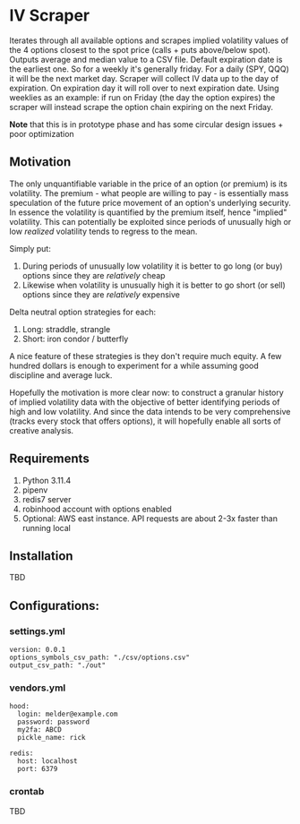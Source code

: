 # IV Scraper

Iterates through all available options and scrapes implied volatility values of the 4 options closest to the spot price (calls + puts above/below spot). Outputs average and median value to a CSV file. Default expiration date is the earliest one. So for a weekly it's generally friday. For a daily (SPY, QQQ) it will be the next market day. Scraper will collect IV data up to the day of expiration. On expiration day it will roll over to next expiration date. Using weeklies as an example: if run on Friday (the day the option expires) the scraper will instead scrape the option chain expiring on the next Friday.

**Note** that this is in prototype phase and has some circular design issues + poor optimization

## Motivation

The only unquantifiable variable in the price of an option (or premium) is its volatility. The premium - what people are willing to pay - is essentially mass speculation of the future price movement of an option's underlying security. In essence the volatility is quantified by the premium itself, hence "implied" volatility. This can potentially be exploited since periods of unusually high or low _realized_ volatility tends to regress to the mean.

Simply put:

1. During periods of unusually low volatility it is better to go long (or buy) options since they are _relatively_ cheap
2. Likewise when volatility is unusually high it is better to go short (or sell) options since they are _relatively_ expensive

Delta neutral option strategies for each:

1. Long: straddle, strangle
2. Short: iron condor / butterfly

A nice feature of these strategies is they don't require much equity. A few hundred dollars is enough to experiment for a while assuming good discipline and average luck.

Hopefully the motivation is more clear now: to construct a granular history of implied volatility data with the objective of better identifying periods of high and low volatility. And since the data intends to be very comprehensive (tracks every stock that offers options), it will hopefully enable all sorts of creative analysis.

## Requirements

1. Python 3.11.4
2. pipenv
3. redis7 server
4. robinhood account with options enabled
5. Optional: AWS east instance. API requests are about 2-3x faster than running local

## Installation

TBD

## Configurations:

### settings.yml

```
version: 0.0.1
options_symbols_csv_path: "./csv/options.csv"
output_csv_path: "./out"
```

### vendors.yml

```
hood:
  login: melder@example.com
  password: password
  my2fa: ABCD
  pickle_name: rick

redis:
  host: localhost
  port: 6379
```

### crontab

TBD